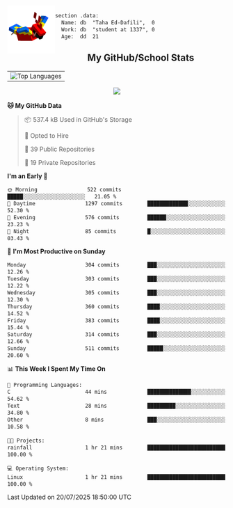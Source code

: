 <img src="parrot_fly_flipped.gif" align="left" height="110">


```assembly
section .data:
  Name: db  "Taha Ed-Dafili",  0
  Work: db  "student at 1337", 0
  Age:  dd  21
```


<div align="center">
  <h2>My GitHub/School Stats</h2>
</div>
<table align="center">
  <tr>
    <td align="center"><img width="450" src="https://github-readme-stats.vercel.app/api/top-langs/?username=0rayn&layout=compact&theme=github_dark&hide=html,makefile,css&exclude_repo=Yona2.0,Nand2Tetris&hide_border=true&langs_count=6" alt="Top Languages" /></td>
<!--     <td align="center"><img src="https://github-readme-streak-stats.herokuapp.com?user=0rayn&theme=github-dark-blue&hide_border=true&border_radius=5" alt="GitHub Streak" /></td>
  </tr> -->
</table>
 <p align="center">
  <a href="https://github.com/0rayn">
    <img src="https://komarev.com/ghpvc/?username=0rayn&color=blue&style=flat)" />
  </a>
</p>

<!--START_SECTION:waka-->
**🐱 My GitHub Data** 

> 📦 537.4 kB Used in GitHub's Storage 
 > 
> 💼 Opted to Hire
 > 
> 📜 39 Public Repositories 
 > 
> 🔑 19 Private Repositories 
 > 
**I'm an Early 🐤** 

```text
🌞 Morning                522 commits         █████░░░░░░░░░░░░░░░░░░░░   21.05 % 
🌆 Daytime                1297 commits        █████████████░░░░░░░░░░░░   52.30 % 
🌃 Evening                576 commits         ██████░░░░░░░░░░░░░░░░░░░   23.23 % 
🌙 Night                  85 commits          █░░░░░░░░░░░░░░░░░░░░░░░░   03.43 % 
```
📅 **I'm Most Productive on Sunday** 

```text
Monday                   304 commits         ███░░░░░░░░░░░░░░░░░░░░░░   12.26 % 
Tuesday                  303 commits         ███░░░░░░░░░░░░░░░░░░░░░░   12.22 % 
Wednesday                305 commits         ███░░░░░░░░░░░░░░░░░░░░░░   12.30 % 
Thursday                 360 commits         ████░░░░░░░░░░░░░░░░░░░░░   14.52 % 
Friday                   383 commits         ████░░░░░░░░░░░░░░░░░░░░░   15.44 % 
Saturday                 314 commits         ███░░░░░░░░░░░░░░░░░░░░░░   12.66 % 
Sunday                   511 commits         █████░░░░░░░░░░░░░░░░░░░░   20.60 % 
```


📊 **This Week I Spent My Time On** 

```text
💬 Programming Languages: 
C                        44 mins             ██████████████░░░░░░░░░░░   54.62 % 
Text                     28 mins             █████████░░░░░░░░░░░░░░░░   34.80 % 
Other                    8 mins              ███░░░░░░░░░░░░░░░░░░░░░░   10.58 % 

🐱‍💻 Projects: 
rainfall                 1 hr 21 mins        █████████████████████████   100.00 % 

💻 Operating System: 
Linux                    1 hr 21 mins        █████████████████████████   100.00 % 
```


 Last Updated on 20/07/2025 18:50:00 UTC
<!--END_SECTION:waka-->
